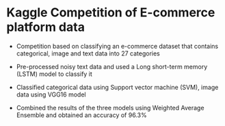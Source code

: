 # Kaggle Competition of E-commerce platform data
- Competition based on classifying an e-commerce dataset that contains categorical, image and text data into 27 categories

- Pre-processed noisy text data and used a Long short-term memory (LSTM) model to classify it

- Classified categorical data using Support vector machine (SVM), image data using VGG16 model

- Combined the results of the three models using Weighted Average Ensemble and obtained an accuracy of 96.3%
